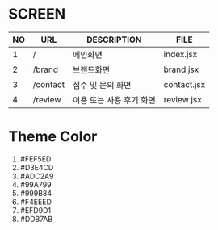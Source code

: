 # SCREEN

| NO  | URL      | DESCRIPTION              | FILE        |
| --- | -------- | ------------------------ | ----------- |
| 1   | /        | 메인화면                 | index.jsx   |
| 2   | /brand   | 브랜드화면               | brand.jsx   |
| 3   | /contact | 접수 및 문의 화면        | contact.jsx |
| 4   | /review  | 이용 또는 사용 후기 화면 | review.jsx  |

# Theme Color

1. #FEF5ED
2. #D3E4CD
3. #ADC2A9
4. #99A799
5. #999B84
6. #F4EEED
7. #EFD9D1
8. #DDB7AB
